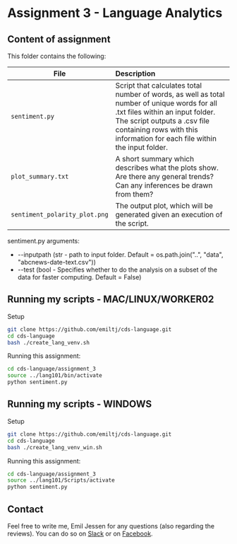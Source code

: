 # Assignment 3 - Language Analytics

## Content of assignment

This folder contains the following:

| File | Description|
|--------|:-----------|
```sentiment.py```| Script that calculates total number of words, as well as total number of unique words for all .txt files within an input folder. The script outputs a .csv file containing rows with this information for each file within the input folder.
```plot_summary.txt```| A short summary which describes what the plots show. Are there any general trends? Can any inferences be drawn from them?
```sentiment_polarity_plot.png```| The output plot, which will be generated given an execution of the script.

sentiment.py arguments:
- --inputpath (str - path to input folder.  Default = os.path.join("..", "data", "abcnews-date-text.csv"))
- --test (bool - Specifies whether to do the analysis on a subset of the data for faster computing. Default = False)

## Running my scripts - MAC/LINUX/WORKER02
Setup
```bash
git clone https://github.com/emiltj/cds-language.git
cd cds-language
bash ./create_lang_venv.sh
```
Running this assignment:
```bash
cd cds-language/assignment_3
source ../lang101/bin/activate 
python sentiment.py
```

## Running my scripts - WINDOWS
Setup
```bash
git clone https://github.com/emiltj/cds-language.git
cd cds-language
bash ./create_lang_venv_win.sh
```
Running this assignment:
```bash
cd cds-language/assignment_3
source ../lang101/Scripts/activate 
python sentiment.py
``` 

## Contact

Feel free to write me, Emil Jessen for any questions (also regarding the reviews). 
You can do so on [Slack](https://app.slack.com/client/T01908QBS9X/D01A1LFRDE0) or on [Facebook](https://www.facebook.com/emil.t.jessen/).
